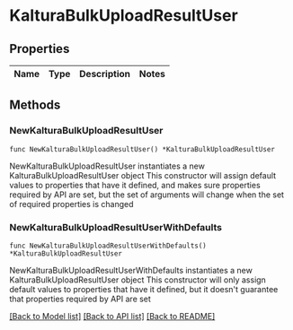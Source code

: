 # KalturaBulkUploadResultUser

## Properties

Name | Type | Description | Notes
------------ | ------------- | ------------- | -------------

## Methods

### NewKalturaBulkUploadResultUser

`func NewKalturaBulkUploadResultUser() *KalturaBulkUploadResultUser`

NewKalturaBulkUploadResultUser instantiates a new KalturaBulkUploadResultUser object
This constructor will assign default values to properties that have it defined,
and makes sure properties required by API are set, but the set of arguments
will change when the set of required properties is changed

### NewKalturaBulkUploadResultUserWithDefaults

`func NewKalturaBulkUploadResultUserWithDefaults() *KalturaBulkUploadResultUser`

NewKalturaBulkUploadResultUserWithDefaults instantiates a new KalturaBulkUploadResultUser object
This constructor will only assign default values to properties that have it defined,
but it doesn't guarantee that properties required by API are set


[[Back to Model list]](../README.md#documentation-for-models) [[Back to API list]](../README.md#documentation-for-api-endpoints) [[Back to README]](../README.md)


